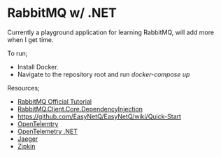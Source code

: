 # RabbitMQ w/ .NET

Currently a playground application for learning RabbitMQ, will add more when I get time.

To run;
- Install Docker.
- Navigate to the repository root and run _docker-compose up_

Resources;

- [RabbitMQ Official Tutorial](https://www.rabbitmq.com/tutorials/tutorial-one-dotnet.html)
- [RabbitMQ.Client.Core.DependencyInjection](https://github.com/AntonyVorontsov/RabbitMQ.Client.Core.DependencyInjection)
- https://github.com/EasyNetQ/EasyNetQ/wiki/Quick-Start
- [OpenTelemtry](https://opentelemetry.io/)
- [OpenTelemetry .NET](https://github.com/open-telemetry/opentelemetry-dotnet)
- [Jaeger](https://www.jaegertracing.io/)
- [Zipkin](https://zipkin.io/)
